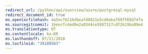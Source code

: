 ```yaml
---
redirect_url: /python/api/overview/azure/postgresql-mysql
redirect_document_id: true
ms.openlocfilehash: 4a5ecf621bdbeafd8921e2cd6eba7097569d74fa
ms.sourcegitcommit: 16eecfc4ed0e2a8344ce5887327cdf2619ba89e4
ms.translationtype: HT
ms.contentlocale: ko-KR
ms.lasthandoff: 07/21/2018
ms.locfileid: "39189583"
---
```

